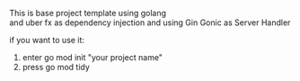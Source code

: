 This is base project template using golang  
and uber fx as dependency injection
and using Gin Gonic as Server Handler

if you want to use it:
1. enter go mod init "your project name"
2. press go mod tidy 
